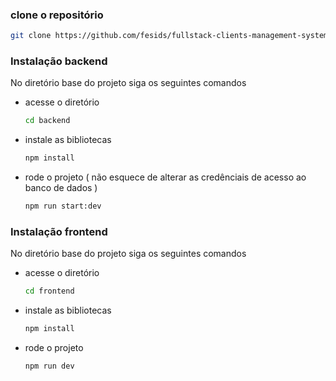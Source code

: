 <!-- Instruções -->

### clone o repositório


   ```sh
   git clone https://github.com/fesids/fullstack-clients-management-system.git
   ```

### Instalação backend

No diretório base do projeto siga os seguintes comandos
* acesse o diretório
  ```sh
  cd backend
  ```
* instale as bibliotecas
  ```sh
  npm install
  ```
* rode o projeto ( não esquece de alterar as credênciais de acesso ao banco de dados )
  ```sh
  npm run start:dev
  ```
### Instalação frontend

No diretório base do projeto siga os seguintes comandos
* acesse o diretório
  ```sh
  cd frontend
  ```
* instale as bibliotecas
  ```sh
  npm install
  ```
* rode o projeto 
  ```sh
  npm run dev
  ```
